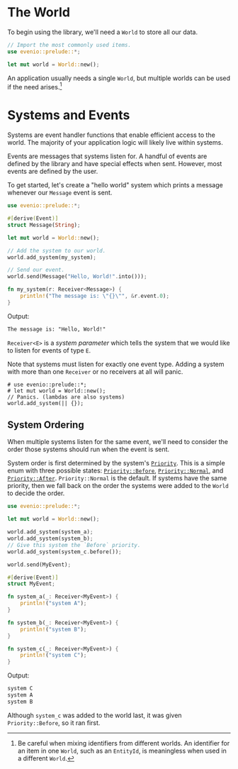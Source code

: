 # The World

To begin using the library, we'll need a `World` to store all our data.

```rust
// Import the most commonly used items.
use evenio::prelude::*;

let mut world = World::new();
```

An application usually needs a single `World`, but multiple worlds can be used if the need arises.[^1]

# Systems and Events

Systems are event handler functions that enable efficient access to the world. The majority of your application logic will likely live within systems.

Events are messages that systems listen for.
A handful of events are defined by the library and have special effects when sent.
However, most events are defined by the user.

To get started, let's create a "hello world" system which prints a message whenever our `Message` event is sent.

```rust
use evenio::prelude::*;

#[derive(Event)]
struct Message(String);

let mut world = World::new();

// Add the system to our world.
world.add_system(my_system);

// Send our event.
world.send(Message("Hello, World!".into()));

fn my_system(r: Receiver<Message>) {
    println!("The message is: \"{}\"", &r.event.0);
}
```

Output:

```txt
The message is: "Hello, World!"
```

`Receiver<E>` is a _system parameter_ which tells the system that we would like to listen for events of type `E`.

Note that systems must listen for exactly one event type. Adding a system with more than one `Receiver` or no receivers at all will panic.

```should_panic
# use evenio::prelude::*;
# let mut world = World::new();
// Panics. (lambdas are also systems)
world.add_system(|| {});
```

## System Ordering

When multiple systems listen for the same event, we'll need to consider the order those systems should run when the event is sent.

System order is first determined by the system's [`Priority`]. This is a simple enum with three possible states: [`Priority::Before`], [`Priority::Normal`], and [`Priority::After`]. `Priority::Normal` is the default.
If systems have the same priority, then we fall back on the order the systems were added to the `World` to decide the order.

[`Priority`]: crate::system::Priority
[`Priority::Before`]: crate::system::Priority::Before
[`Priority::Normal`]: crate::system::Priority::Normal
[`Priority::After`]: crate::system::Priority::After

```rust
use evenio::prelude::*;

let mut world = World::new();

world.add_system(system_a);
world.add_system(system_b);
// Give this system the `Before` priority.
world.add_system(system_c.before());

world.send(MyEvent);

#[derive(Event)]
struct MyEvent;

fn system_a(_: Receiver<MyEvent>) {
    println!("system A");
}

fn system_b(_: Receiver<MyEvent>) {
    println!("system B");
}

fn system_c(_: Receiver<MyEvent>) {
    println!("system C");
}
```

Output:
```txt
system C
system A
system B
```

Although `system_c` was added to the world last, it was given `Priority::Before`, so it ran first.

[^1]: Be careful when mixing identifiers from different worlds. An identifier for an item in one `World`, such as an `EntityId`, is meaningless when used in a different `World`.
